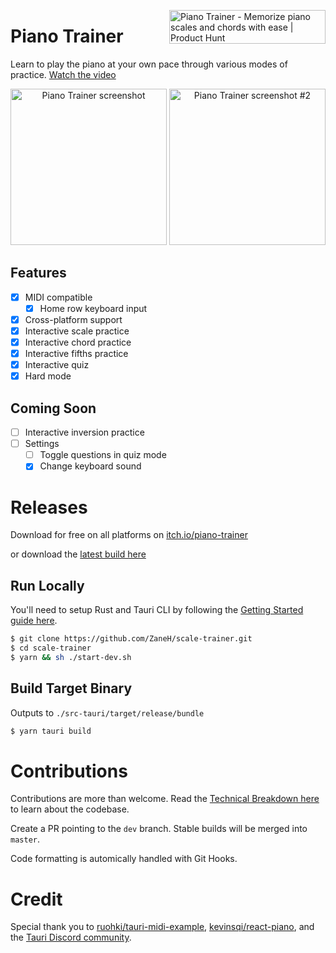 <a href="https://www.producthunt.com/posts/piano-trainer?utm_source=badge-top-post-topic-badge&utm_medium=badge&utm_souce=badge-piano&#0045;trainer" target="_blank"><img align="right" src="https://api.producthunt.com/widgets/embed-image/v1/top-post-topic-badge.svg?post_id=351951&theme=light&period=monthly&topic_id=204" alt="Piano&#0032;Trainer - Memorize&#0032;piano&#0032;scales&#0032;and&#0032;chords&#0032;with&#0032;ease | Product Hunt" style="width: 250px; height: 54px;" width="250" height="54" /></a>

# Piano Trainer

Learn to play the piano at your own pace through various modes of practice. [Watch the video](https://vimeo.com/730642802)

<p align="center">
<img alt="Piano Trainer screenshot" src="https://i.imgur.com/Nxg1706.png" height="250px" />
<img alt="Piano Trainer screenshot #2" src="https://i.imgur.com/mBg1fjH.png" height="250px" />
</p>

## Features

- [x] MIDI compatible
  - [x] Home row keyboard input
- [x] Cross-platform support
- [x] Interactive scale practice
- [x] Interactive chord practice
- [x] Interactive fifths practice
- [x] Interactive quiz
- [x] Hard mode

## Coming Soon

- [ ] Interactive inversion practice
- [ ] Settings
  - [ ] Toggle questions in quiz mode
  - [x] Change keyboard sound

# Releases

Download for free on all platforms on [itch.io/piano-trainer](https://zaneh.itch.io/piano-trainer)

or download the [latest build here](https://github.com/ZaneH/scale-trainer/releases)

## Run Locally

You'll need to setup Rust and Tauri CLI by following the [Getting Started guide here](https://tauri.app/v1/guides/getting-started/prerequisites).

```bash
$ git clone https://github.com/ZaneH/scale-trainer.git
$ cd scale-trainer
$ yarn && sh ./start-dev.sh
```

## Build Target Binary

Outputs to `./src-tauri/target/release/bundle`

```bash
$ yarn tauri build
```

# Contributions

Contributions are more than welcome. Read the [Technical Breakdown here](https://github.com/ZaneH/piano-trainer/wiki/Technical-Breakdown) to learn about the codebase.

Create a PR pointing to the `dev` branch. Stable builds will be merged into `master`.

Code formatting is automically handled with Git Hooks.

# Credit

Special thank you to [ruohki/tauri-midi-example](https://github.com/ruohki/tauri-midi-example), [kevinsqi/react-piano](https://github.com/kevinsqi/react-piano), and the [Tauri Discord community](https://tauri.app/).
